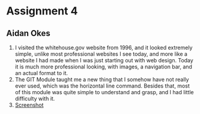 # Assignment 4
## Aidan Okes
1. I visited the whitehouse.gov website from 1996, and it looked extremely simple, unlike most professional websites I see today, and more like a website I had made when I was just starting out with web design. Today it is much more professional looking, with images, a navigation bar, and an actual format to it.
2. The GIT Module taught me a new thing that I somehow have not really ever used, which was the horizontal line command. Besides that, most of this module was quite simple to understand and grasp, and I had little difficulty with it.
3. [Screenshot](./images/assignment-04-screenshot.png)
